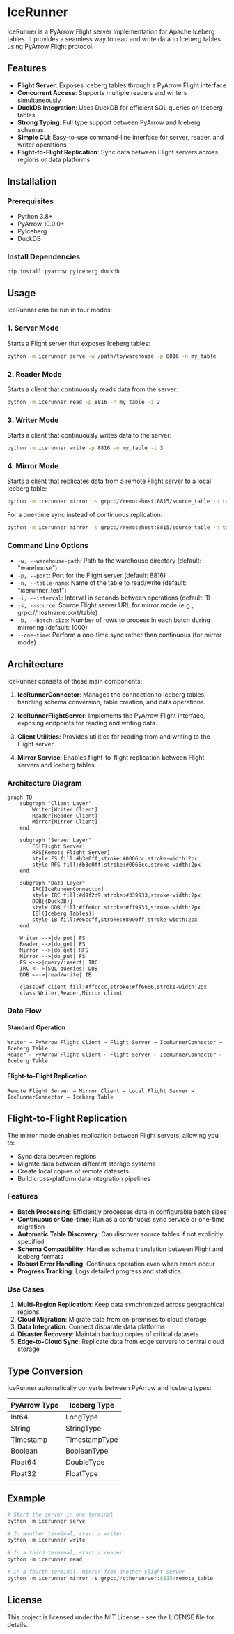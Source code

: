 # IceRunner

IceRunner is a PyArrow Flight server implementation for Apache Iceberg tables. It provides a seamless way to read and write data to Iceberg tables using PyArrow Flight protocol.

## Features

- **Flight Server**: Exposes Iceberg tables through a PyArrow Flight interface
- **Concurrent Access**: Supports multiple readers and writers simultaneously
- **DuckDB Integration**: Uses DuckDB for efficient SQL queries on Iceberg tables
- **Strong Typing**: Full type support between PyArrow and Iceberg schemas
- **Simple CLI**: Easy-to-use command-line interface for server, reader, and writer operations
- **Flight-to-Flight Replication**: Sync data between Flight servers across regions or data platforms

## Installation

### Prerequisites

- Python 3.8+
- PyArrow 10.0.0+
- PyIceberg
- DuckDB

### Install Dependencies

```bash
pip install pyarrow pyiceberg duckdb
```

## Usage

IceRunner can be run in four modes:

### 1. Server Mode

Starts a Flight server that exposes Iceberg tables:

```bash
python -m icerunner serve -w /path/to/warehouse -p 8816 -n my_table
```

### 2. Reader Mode

Starts a client that continuously reads data from the server:

```bash
python -m icerunner read -p 8816 -n my_table -i 2
```

### 3. Writer Mode

Starts a client that continuously writes data to the server:

```bash
python -m icerunner write -p 8816 -n my_table -i 3
```

### 4. Mirror Mode

Starts a client that replicates data from a remote Flight server to a local Iceberg table:

```bash
python -m icerunner mirror -s grpc://remotehost:8815/source_table -n target_table -i 60
```

For a one-time sync instead of continuous replication:

```bash
python -m icerunner mirror -s grpc://remotehost:8815/source_table -n target_table --one-time
```

### Command Line Options

- `-w, --warehouse-path`: Path to the warehouse directory (default: "warehouse")
- `-p, --port`: Port for the Flight server (default: 8816)
- `-n, --table-name`: Name of the table to read/write (default: "icerunner_test")
- `-i, --interval`: Interval in seconds between operations (default: 1)
- `-s, --source`: Source Flight server URL for mirror mode (e.g., grpc://hostname:port/table)
- `-b, --batch-size`: Number of rows to process in each batch during mirroring (default: 1000)
- `--one-time`: Perform a one-time sync rather than continuous (for mirror mode)

## Architecture

IceRunner consists of these main components:

1. **IceRunnerConnector**: Manages the connection to Iceberg tables, handling schema conversion, table creation, and data operations.

2. **IceRunnerFlightServer**: Implements the PyArrow Flight interface, exposing endpoints for reading and writing data.

3. **Client Utilities**: Provides utilities for reading from and writing to the Flight server.

4. **Mirror Service**: Enables flight-to-flight replication between Flight servers and Iceberg tables.

### Architecture Diagram

```mermaid
graph TD
    subgraph "Client Layer"
        Writer[Writer Client]
        Reader[Reader Client]
        Mirror[Mirror Client]
    end
    
    subgraph "Server Layer"
        FS[Flight Server]
        RFS[Remote Flight Server]
        style FS fill:#b3e0ff,stroke:#0066cc,stroke-width:2px
        style RFS fill:#b3e0ff,stroke:#0066cc,stroke-width:2px
    end

    subgraph "Data Layer"
        IRC[IceRunnerConnector]
        style IRC fill:#d9f2d9,stroke:#339933,stroke-width:2px
        DDB[(DuckDB)]
        style DDB fill:#ffe6cc,stroke:#ff9933,stroke-width:2px
        IB[(Iceberg Tables)]
        style IB fill:#e6ccff,stroke:#8000ff,stroke-width:2px
    end

    Writer -->|do_put| FS
    Reader -->|do_get| FS
    Mirror -->|do_get| RFS
    Mirror -->|do_put| FS
    FS <-->|query/insert| IRC
    IRC <-->|SQL queries| DDB
    DDB <-->|read/write| IB
    
    classDef client fill:#ffcccc,stroke:#ff6666,stroke-width:2px
    class Writer,Reader,Mirror client
```

### Data Flow

#### Standard Operation

```text
Writer → PyArrow Flight Client → Flight Server → IceRunnerConnector → Iceberg Table
Reader ← PyArrow Flight Client ← Flight Server ← IceRunnerConnector ← Iceberg Table
```

#### Flight-to-Flight Replication

```text
Remote Flight Server → Mirror Client → Local Flight Server → IceRunnerConnector → Iceberg Table
```

## Flight-to-Flight Replication

The mirror mode enables replication between Flight servers, allowing you to:

- Sync data between regions
- Migrate data between different storage systems
- Create local copies of remote datasets
- Build cross-platform data integration pipelines

### Features

- **Batch Processing**: Efficiently processes data in configurable batch sizes
- **Continuous or One-time**: Run as a continuous sync service or one-time migration
- **Automatic Table Discovery**: Can discover source tables if not explicitly specified
- **Schema Compatibility**: Handles schema translation between Flight and Iceberg formats
- **Robust Error Handling**: Continues operation even when errors occur
- **Progress Tracking**: Logs detailed progress and statistics

### Use Cases

1. **Multi-Region Replication**: Keep data synchronized across geographical regions
2. **Cloud Migration**: Migrate data from on-premises to cloud storage
3. **Data Integration**: Connect disparate data platforms
4. **Disaster Recovery**: Maintain backup copies of critical datasets
5. **Edge-to-Cloud Sync**: Replicate data from edge servers to central cloud storage

## Type Conversion

IceRunner automatically converts between PyArrow and Iceberg types:

| PyArrow Type | Iceberg Type |
|--------------|--------------|
| Int64        | LongType     |
| String       | StringType   |
| Timestamp    | TimestampType|
| Boolean      | BooleanType  |
| Float64      | DoubleType   |
| Float32      | FloatType    |

## Example

```python
# Start the server in one terminal
python -m icerunner serve

# In another terminal, start a writer
python -m icerunner write

# In a third terminal, start a reader
python -m icerunner read

# In a fourth terminal, mirror from another Flight server
python -m icerunner mirror -s grpc://otherserver:8815/remote_table
```

## License

This project is licensed under the MIT License - see the LICENSE file for details.

